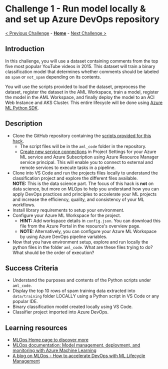 # Challenge 1 - Run model locally & and set up Azure DevOps repository

[< Previous Challenge](./Challenge-00.md) - **[Home](../README.md)** - [Next Challenge >](./Challenge-02.md)

## Introduction

In this challenge, you will use a dataset containing comments from the top five most popular YouTube videos in 2015. This dataset will train a binary classification model that determines whether comments should be labeled as `spam` or `not_spam` depending on its contents. 

You will use the scripts provided to load the dataset, preprocess the dataset, register the dataset in the AML Workspace, train a model, register the model in the AML Workspace, and finally deploy the model to an ACI Web Instance and AKS Cluster. This entire lifecycle will be done using [Azure ML Python SDK](https://docs.microsoft.com/en-us/python/api/overview/azure/ml/?view=azure-ml-py).


## Description

- Clone the GitHub repository containing the [scripts provided for this hack](https://github.com/ShivaKumarChittamuru/Spam_Classification_MLOps/).
  - The script files will be in the `aml_code` folder in the repository.
  - [Create new service connections](https://docs.microsoft.com/en-us/azure/devops/pipelines/library/service-endpoints?view=azure-devops&tabs=yaml) in Project Settings for your Azure ML service and Azure Subscription using Azure Resource Manager service principal. This will enable you to connect to external and remote services to execute tasks in a pipeline.
- Clone into VS Code and run the projects files locally to understand the classification project and explore the different files available.    
  **NOTE:** This is the data science part. The focus of this hack is **not** on data science, but more on MLOps to help you understand how you can apply DevOps practices and principles to accelerate your ML projects and increase the efficiency, quality, and consistency of your ML workflows.
- Install library requirements to setup your environment.
- Configure your Azure ML Workspace for the project.
  - **HINT:** Add workspace details in `config.json`. You can download this file from the Azure Portal in the resource's overview page.
  - **NOTE:** Alternatively, you can configure your Azure ML Workspace by using Azure DevOps pipeline variables.
- Now that you have environment setup, explore and run locally the python files in the folder `aml_code`. What are these files trying to do? What should be the order of execution? 

## Success Criteria

- Understand the purposes and contents of the Python scripts under `aml_code`.
- Display the top 10 rows of spam training data extracted into `data/training` folder LOCALLY using a Python script in VS Code or any popular IDE.
- Binary classification model created locally using VS Code.
- Classifier project imported into Azure DevOps.

## Learning resources

- [MLOps Home page to discover more](<https://azure.microsoft.com/en-us/services/machine-learning/mlops/>)
- [MLOps documentation: Model management, deployment, and monitoring with Azure Machine Learning](<https://docs.microsoft.com/en-us/azure/machine-learning/concept-model-management-and-deployment>)
- [A blog on MLOps - How to accelerate DevOps with ML Lifecycle Management](<https://azure.microsoft.com/en-us/blog/how-to-accelerate-devops-with-machine-learning-lifecycle-management/>)
